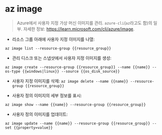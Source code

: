 # az image

> Azure에서 사용자 지정 가상 머신 이미지를 관리.
> `azure-cli`(`az`라고도 함)의 일부.
> 자세한 정보: <https://learn.microsoft.com/cli/azure/image>.

- 리소스 그룹 아래에 사용자 지정 이미지를 나열:

`az image list --resource-group {{resource_group}}`

- 관리 디스크 또는 스냅샷에서 사용자 지정 이미지를 생성:

`az image create --resource-group {{resource_group}} --name {{name}} --os-type {{windows|linux}} --source {{os_disk_source}}`

- 사용자 지정 이미지를 삭제:
`az image delete --name {{name}} --resource-group {{resource_group}}`

- 사용자 정의 이미지의 세부 정보를 표시:

`az image show --name {{name}} --resource-group {{resource_group}}`

- 사용자 정의 이미지를 업데이트:

`az image update --name {{name}} --resource-group {{resource_group}} --set {{property=value}}`

